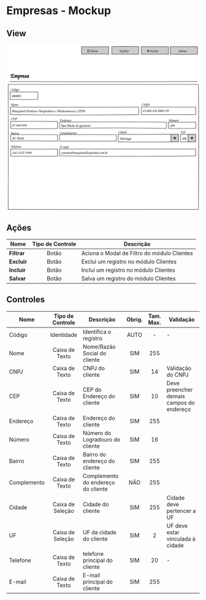 # Empresas - Mockup

## View
![](pencil/svg/empresa.svg)

## Ações
|Nome|Tipo de Controle|Descrição|
|---|:---:|---|
|**Filtrar**|Botão|Aciona o Modal de Filtro do módulo Clientes|
|**Excluir**|Botão|Exclui um registro no módulo Clientes|
|**Incluir**|Botão|Inclui um registro no módulo Clientes|
|**Salvar**|Botão|Salva um registro do módulo Clientes|

## Controles
|Nome|Tipo de Controle|Descrição|Obrig.|Tam. Max.|Validação|
|---|:---:|---|:---:|:---:|---|
|Código|Identidade|Identifica o registro|AUTO|-|-|
|Nome|Caixa de Texto|Nome/Razão Social do cliente|SIM|255||
|CNPJ|Caixa de Texto|CNPJ do cliente|SIM|14|Validação do CNPJ|
|CEP|Caixa de Texto|CEP do Endereço do cliente|SIM|10|Deve preencher demais campos do endereço|
|Endereço|Caixa de Texto|Endereço do cliente|SIM|255||
|Número|Caixa de Texto|Número do Logradouro do cliente|SIM|16||
|Bairro|Caixa de Texto|Bairro do endereço do cliente|SIM|255||
|Complemento|Caixa de Texto|Complemento do endereço do cliente|NÃO|255||
|Cidade|Caixa de Seleção|Cidade do cliente|SIM|255|Cidade deve pertencer a UF|
|UF|Caixa de Seleção|UF da cidade do cliente|SIM|2|UF deve estar vinculada à cidade|
|Telefone|Caixa de Texto|telefone principal do cliente|SIM|20|-|
|E-mail|Caixa de Texto|E-mail principal do cliente|SIM|255||